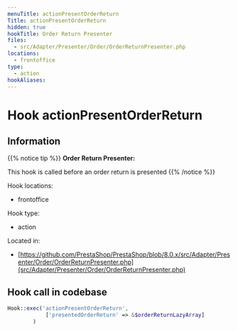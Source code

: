 ```yaml
---
menuTitle: actionPresentOrderReturn
Title: actionPresentOrderReturn
hidden: true
hookTitle: Order Return Presenter
files:
  - src/Adapter/Presenter/Order/OrderReturnPresenter.php
locations:
  - frontoffice
type:
  - action
hookAliases:
---
```


# Hook actionPresentOrderReturn

## Information

{{% notice tip %}}
**Order Return Presenter:** 

This hook is called before an order return is presented
{{% /notice %}}

Hook locations: 
  - frontoffice

Hook type: 
  - action

Located in: 
  - [https://github.com/PrestaShop/PrestaShop/blob/8.0.x/src/Adapter/Presenter/Order/OrderReturnPresenter.php](src/Adapter/Presenter/Order/OrderReturnPresenter.php)

## Hook call in codebase

```php
Hook::exec('actionPresentOrderReturn',
            ['presentedOrderReturn' => &$orderReturnLazyArray]
        )
```